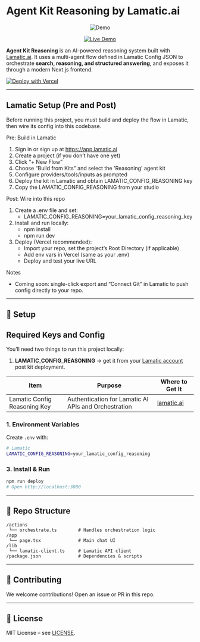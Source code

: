 # Agent Kit Reasoning by Lamatic.ai

<p align="center">
  <img src="https://media0.giphy.com/media/v1.Y2lkPTc5MGI3NjExdGhrdHE0Ymh1OXJ3YjR6aHZ1Z2locG9oOXRzam94MDRsbnZyM3o3ZSZlcD12MV9faW50ZXJuYWxfZ2lmX2J5X2lkJmN0PWc/gleoRKw65bDoBOAv6S/giphy.gif" alt="Demo" />
</p>

<p align="center">
  <a href="https://agent-kit-reasoning.vercel.app" target="_blank">
    <img src="https://img.shields.io/badge/Live%20Demo-black?style=for-the-badge" alt="Live Demo" />
  </a>
</p>

**Agent Kit Reasoning** is an AI-powered reasoning system built with [Lamatic.ai](https://lamatic.ai). It uses a multi-agent flow defined in Lamatic Config JSON to orchestrate **search, reasoning, and structured answering**, and exposes it through a modern Next.js frontend.

[![Deploy with Vercel](https://vercel.com/button)](https://vercel.com/new/clone?repository-url=https://github.com/Lamatic/AgentKit&root-directory=templates/agentic/reasoning&env=LAMATIC_CONFIG_REASONING&envDescription=Your%20Lamatic%20Config%20Reasoning%20key%20is%20required.&envLink=https://lamatic.ai/templates/agentkits/agentic/agent-kit-reasoning)

---

## Lamatic Setup (Pre and Post)

Before running this project, you must build and deploy the flow in Lamatic, then wire its config into this codebase.

Pre: Build in Lamatic
1. Sign in or sign up at https://app.lamatic.ai  
2. Create a project (if you don’t have one yet)  
3. Click “+ New Flow”  
4. Choose “Build from Kits" and select the 'Reasoning' agent kit
5. Configure providers/tools/inputs as prompted  
6. Deploy the kit in Lamatic and obtain LAMATIC_CONFIG_REASONING key
7. Copy the LAMATIC_CONFIG_REASONING from your studio

Post: Wire into this repo
1. Create a .env file and set:
   - LAMATIC_CONFIG_REASONING=your_lamatic_config_reasoning_key
3. Install and run locally:
   - npm install
   - npm run dev
4. Deploy (Vercel recommended):
   - Import your repo, set the project’s Root Directory (if applicable)
   - Add env vars in Vercel (same as your .env)
   - Deploy and test your live URL

Notes
- Coming soon: single-click export and “Connect Git” in Lamatic to push config directly to your repo.

---

## 🔑 Setup
## Required Keys and Config

You’ll need two things to run this project locally:  

1. **LAMATIC_CONFIG_REASONING** → get it from your [Lamatic account](https://lamatic.ai) post kit deployment.


| Item              | Purpose                                      | Where to Get It                                 |
| ----------------- | -------------------------------------------- | ----------------------------------------------- |
| Lamatic Config Reasoning Key  | Authentication for Lamatic AI APIs and Orchestration           | [lamatic.ai](https://lamatic.ai)                |


### 1. Environment Variables
Create `.env` with:
```bash
# Lamatic
LAMATIC_CONFIG_REASONING=your_lamatic_config_reasoning
```

### 3. Install & Run
```bash
npm run deploy
# Open http://localhost:3000
```

---

## 📂 Repo Structure
```
/actions
 └── orchestrate.ts        # Handles orchestration logic
/app
 └── page.tsx              # Main chat UI
/lib
 └── lamatic-client.ts     # Lamatic API client
/package.json              # Dependencies & scripts
```

---

## 🤝 Contributing
We welcome contributions!  Open an issue or PR in this repo.

---

## 📜 License
MIT License – see [LICENSE](./LICENSE).